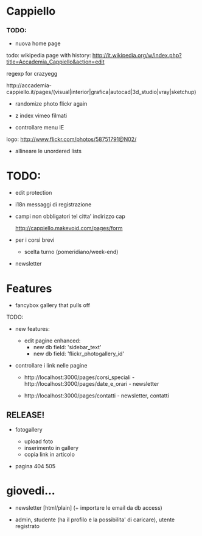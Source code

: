 # Cappiello

### TODO:

- nuova home page 



todo: wikipedia page with history: http://it.wikipedia.org/w/index.php?title=Accademia_Cappiello&action=edit

regexp for crazyegg

http:\/\/accademia-cappiello\.it\/pages\/(visual|interior|grafica|autocad|3d_studio|vray|sketchup)

- randomize photo flickr again


- z index vimeo filmati
- controllare menu IE

logo:
http://www.flickr.com/photos/58751791@N02/

- allineare le unordered lists


# TODO:

- edit protection
- i18n messaggi di registrazione
- campi non obbligatori
  tel
  citta'
  indirizzo
  cap
  
  http://cappiello.makevoid.com/pages/form
- per i corsi brevi
  - scelta turno (pomeridiano/week-end)
  
- newsletter




# Features

- fancybox gallery that pulls off 

TODO:

- new features: 
  - edit pagine enhanced:
    - new db field: 'sidebar_text'
    - new db field: 'flickr_photogallery_id'

- controllare i link nelle pagine
  - http://localhost:3000/pages/corsi_speciali - http://localhost:3000/pages/date_e_orari - newsletter

  - http://localhost:3000/pages/contatti - newsletter, contatti


## RELEASE!

- fotogallery
  - upload foto
  - inserimento in gallery
  - copia link in articolo

- pagina 404 505

# giovedi...

- newsletter [html/plain]  (+ importare le email da db access)

- admin, studente (ha il profilo e la possibilita' di caricare), utente registrato

